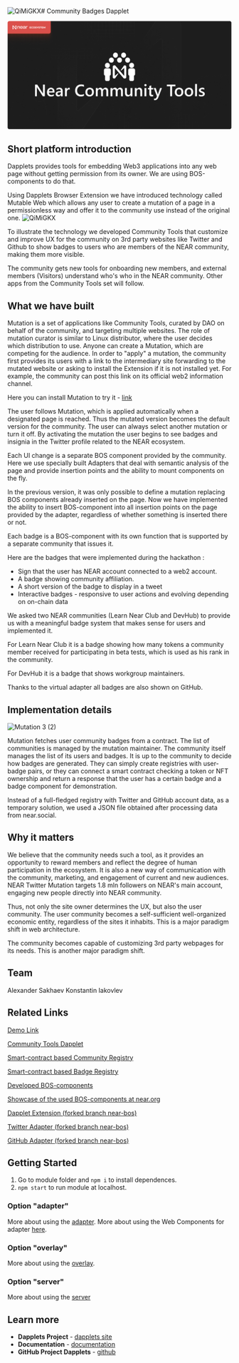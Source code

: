 ![QiMiGKX](https://github.com/dapplets/community-badges/assets/51093278/3a0b8c37-b122-4cb8-b5a1-50952feecc45)# Community Badges Dapplet

![image](https://github.com/dapplets/community-badges/blob/main/docs/readme-banner.jpg)


## Short platform introduction


Dapplets provides tools for embedding Web3 applications into any web page without getting permission from its owner. We are using BOS-components to do that. 

Using Dapplets Browser Extension we have introduced technology called Mutable Web which allows any user to create a mutation of a page in a permissionless way and offer it to the community use instead of the original one.
![QiMiGKX](https://github.com/dapplets/community-badges/assets/51093278/84db20c9-63a0-4fd4-a75a-b683e83f2da6)


To illustrate the technology we developed Community Tools that customize and improve UX for the community on 3rd party websites like Twitter and Github to show badges to users who are members of the NEAR community, making them more visible. 

The community gets new tools for onboarding new members, and external members (Visitors) understand who's who in the NEAR community.  Other apps from the Community Tools set will follow.

## What we have built

Mutation is a set of applications like Community Tools, curated by DAO on behalf of the community, and targeting multiple websites. 
The role of mutation curator is similar to Linux distributor, where the user decides which distribution to use. 
Anyone can create a Mutation, which are competing for the audience.
In order to "apply" a mutation, the community first provides its users with a link to the intermediary site forwarding to the mutated website or asking to install the Extension if it is not installed yet. 
For example, the community can post this link on its official web2 information channel.

Here you can install Mutation to try it - [link](https://augm.link/?t=https%3A%2F%2Ftwitter.com%2FMrConCreator&m=dapplets.sputnik-dao.near%2Fcommunity&d=community-badges)

The user follows Mutation, which is applied automatically when a designated page is reached. Thus the mutated version becomes the default version for the community. The user can always select another mutation or turn it off. 
By activating the mutation the user begins to see badges and insignia in the Twitter profile related to the NEAR ecosystem.

Each UI change is a separate BOS component provided by the community. 
Here we use specially built Adapters that deal with semantic analysis of the page and provide insertion points and the ability to mount components on the fly. 

In the previous version, it was only possible to define a mutation replacing BOS components already inserted on the page. 
Now we have implemented the ability to insert BOS-component into all insertion points on the page provided by the adapter, regardless of whether something is inserted there or not.

Each badge is a BOS-component with its own function that is supported by a separate community that issues it.


Here are the badges that were implemented during the hackathon :

- Sign that the user has NEAR account connected to a web2 account.
- A badge showing community affiliation.
- A short version of the badge to display in a tweet
- Interactive badges - responsive to user actions  and evolving depending on on-chain data 

We asked two NEAR communities (Learn Near Club and DevHub) to provide us with a meaningful badge system that makes sense for users and implemented it.

For Learn Near Club it is a badge showing how many tokens a community member received for participating in beta tests, which is used as his rank in the community. 

For DevHub it is a badge that shows workgroup maintainers.

Thanks to the virtual adapter all badges are also shown on GitHub.

## Implementation details

![Mutation 3 (2)](https://github.com/dapplets/community-badges/assets/51093278/290cf1eb-7eea-4688-a9e7-31adc470dd9b)

Mutation fetches user community badges from a contract. 
The list of communities is managed by the mutation maintainer. 
The community itself manages the list of its users and badges.
It is up to the community to decide how badges are generated. 
They can simply create registries with user-badge pairs, or they can connect a smart contract checking a token or NFT ownership and return a response that the user has a certain badge and a badge component for demonstration.

Instead of a full-fledged registry with Twitter and GitHub account data, as a temporary solution, we used a JSON file obtained after processing data from near.social.

## Why it matters

We believe that the community needs such a tool, as it provides an opportunity to reward members and reflect the degree of human participation in the ecosystem. 
It is also a new way of communication with the community, marketing, and engagement of current and new audiences. 
NEAR Twitter Mutation targets 1.8 mln followers on NEAR's main account, engaging new people directly into NEAR community.

Thus, not only the site owner determines the UX, but also the user community. 
The user community becomes a self-sufficient well-organized economic entity, regardless of the sites it inhabits. 
This is a major paradigm shift in web architecture.

The community becomes capable of customizing 3rd party webpages for its needs. 
This is another major paradigm shift.


## Team
Alexander Sakhaev
Konstantin Iakovlev

## Related Links

[Demo Link](https://augm.link/?t=https%3A%2F%2Ftwitter.com%2FMrConCreator&m=dapplets.sputnik-dao.near%2Fcommunity&d=community-badges)

[Community Tools Dapplet](https://github.com/dapplets/community-badges/tree/main/dapplet)

[Smart-contract based Community Registry](https://github.com/dapplets/community-badges/blob/main/contract/community-registry/src/lib.rs)

[Smart-contract based Badge Registry](https://github.com/dapplets/community-badges/blob/main/contract/badge-registry/src/lib.rs)

[Developed BOS-components](https://github.com/dapplets/community-badges/tree/main/bos-components/mybadge.near)

[Showcase of the used BOS-components at near.org](https://near.org/mybadge.near/widget/Showcase)

[Dapplet Extension (forked branch near-bos)](https://github.com/dapplets/dapplet-extension/tree/near-bos)

[Twitter Adapter (forked branch near-bos)](https://github.com/dapplets/modules-monorepo/tree/near-bos/packages/adapters/twitter-bos-config)

[GitHub Adapter (forked branch near-bos)](https://github.com/dapplets/modules-monorepo/tree/near-bos/packages/adapters/github-bos-config)

## Getting Started

1.  Go to module folder and `npm i` to install dependences.
2.  `npm start` to run module at localhost.

### Option "adapter"

More about using the [adapter](https://docs.dapplets.org/docs/new-site-adapter).
More about using the Web Components for adapter [here](https://docs.dapplets.org/docs/web-components).

### Option "overlay"

More about using the [overlay](https://docs.dapplets.org/docs/overlay-login).

### Option "server"

More about using the [server](https://docs.dapplets.org/docs/server-connection)

## Learn more

- **Dapplets Project** - [dapplets site](https://dapplets.org/)
- **Documentation** - [documentation](https://docs.dapplets.org/docs/)
- **GitHub Project Dapplets** - [github](https://github.com/dapplets)
